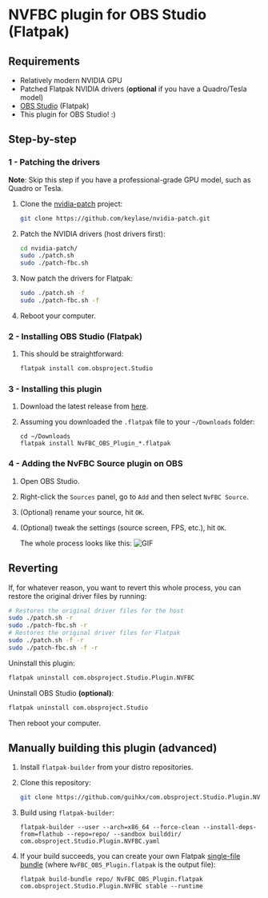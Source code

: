# NVFBC plugin for OBS Studio (Flatpak)

## Requirements

* Relatively modern NVIDIA GPU
* Patched Flatpak NVIDIA drivers (**optional** if you have a Quadro/Tesla model)
* [OBS Studio](https://flathub.org/apps/details/com.obsproject.Studio) (Flatpak)
* This plugin for OBS Studio! :)

## Step-by-step

### 1 - Patching the drivers

**Note**: Skip this step if you have a professional-grade GPU model, such as Quadro or Tesla.

1. Clone the [nvidia-patch](https://github.com/keylase/nvidia-patch) project:

    ```bash
    git clone https://github.com/keylase/nvidia-patch.git
    ```

2. Patch the NVIDIA drivers (host drivers first):

    ```bash
    cd nvidia-patch/
    sudo ./patch.sh
    sudo ./patch-fbc.sh
    ```

3. Now patch the drivers for Flatpak:

    ```bash
    sudo ./patch.sh -f
    sudo ./patch-fbc.sh -f
    ```

4. Reboot your computer.

### 2 - Installing OBS Studio (Flatpak)

1. This should be straightforward:

    ```bash
    flatpak install com.obsproject.Studio
    ```

### 3 - Installing this plugin

1. Download the latest release from [here](https://github.com/guihkx/com.obsproject.Studio.Plugin.NVFBC/releases/latest).
2. Assuming you downloaded the `.flatpak` file to your `~/Downloads` folder:

    ```
    cd ~/Downloads
    flatpak install NvFBC_OBS_Plugin_*.flatpak
    ```

### 4 - Adding the NvFBC Source plugin on OBS

1. Open OBS Studio.
2. Right-click the `Sources` panel, go to `Add` and then select `NvFBC Source`.
3. (Optional) rename your source, hit `OK`.
4. (Optional) tweak the settings (source screen, FPS, etc.), hit `OK`.

    The whole process looks like this:
    ![GIF](../master/images/obs-add-source.gif?raw=true)

## Reverting

If, for whatever reason, you want to revert this whole process, you can restore the original driver files by running:

```bash
# Restores the original driver files for the host
sudo ./patch.sh -r
sudo ./patch-fbc.sh -r
# Restores the original driver files for Flatpak
sudo ./patch.sh -f -r
sudo ./patch-fbc.sh -f -r
```

Uninstall this plugin:

```bash
flatpak uninstall com.obsproject.Studio.Plugin.NVFBC
```

Uninstall OBS Studio **(optional)**:

```bash
flatpak uninstall com.obsproject.Studio
```

Then reboot your computer.

## Manually building this plugin (advanced)

1. Install `flatpak-builder` from your distro repositories.

2. Clone this repository:

    ```bash
    git clone https://github.com/guihkx/com.obsproject.Studio.Plugin.NVFBC.git
    ```

3. Build using `flatpak-builder`:

    ```
    flatpak-builder --user --arch=x86_64 --force-clean --install-deps-from=flathub --repo=repo/ --sandbox builddir/ com.obsproject.Studio.Plugin.NVFBC.yaml
    ```

4. If your build succeeds, you can create your own Flatpak [single-file bundle](https://docs.flatpak.org/en/latest/single-file-bundles.html) (where `NvFBC_OBS_Plugin.flatpak` is the output file):

    ```
    flatpak build-bundle repo/ NvFBC_OBS_Plugin.flatpak com.obsproject.Studio.Plugin.NVFBC stable --runtime
    ```
